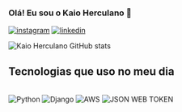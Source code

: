 ### Olá! Eu sou o Kaio Herculano 🫡

[![instagram](https://img.shields.io/badge/Instagram-E4405F?style=for-the-badge&logo=instagram&logoColor=white)](https://www.instagram.com/kaio_herculano12/)
[![linkedin](https://img.shields.io/badge/LinkedIn-0077B5?style=for-the-badge&logo=linkedin&logoColor=white)](https://br.linkedin.com/in/kaio-herculano-0063932ba)

![Kaio Herculano GitHub stats](https://github-readme-stats.vercel.app/api?username=kaioherculano&show_icons=true&theme=dracula)

## Tecnologias que uso no meu dia

<div style="display: inline_block"><br/>
  <img alt="Python" src="https://img.shields.io/badge/Python-3776AB?style=for-the-badge&logo=python&logoColor=white" />
  <img alt="Django" src="https://img.shields.io/badge/Django-092E20?style=for-the-badge&logo=django&logoColor=white" />
  <img alt="AWS" src="https://img.shields.io/badge/Amazon_AWS-232F3E?style=for-the-badge&logo=amazon-aws&logoColor=white" />
  <img alt="JSON WEB TOKEN" src="https://img.shields.io/badge/json%20web%20tokens-323330?style=for-the-badge&logo=json-web-tokens&logoColor=pink" />
</div><br/>
